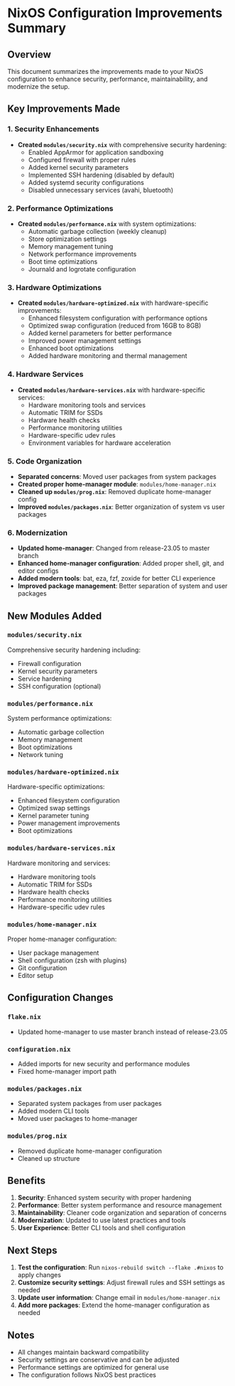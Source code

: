 # NixOS Configuration Improvements Summary

## Overview
This document summarizes the improvements made to your NixOS configuration to enhance security, performance, maintainability, and modernize the setup.

## Key Improvements Made

### 1. Security Enhancements
- **Created `modules/security.nix`** with comprehensive security hardening:
  - Enabled AppArmor for application sandboxing
  - Configured firewall with proper rules
  - Added kernel security parameters
  - Implemented SSH hardening (disabled by default)
  - Added systemd security configurations
  - Disabled unnecessary services (avahi, bluetooth)

### 2. Performance Optimizations
- **Created `modules/performance.nix`** with system optimizations:
  - Automatic garbage collection (weekly cleanup)
  - Store optimization settings
  - Memory management tuning
  - Network performance improvements
  - Boot time optimizations
  - Journald and logrotate configuration

### 3. Hardware Optimizations
- **Created `modules/hardware-optimized.nix`** with hardware-specific improvements:
  - Enhanced filesystem configuration with performance options
  - Optimized swap configuration (reduced from 16GB to 8GB)
  - Added kernel parameters for better performance
  - Improved power management settings
  - Enhanced boot optimizations
  - Added hardware monitoring and thermal management

### 4. Hardware Services
- **Created `modules/hardware-services.nix`** with hardware-specific services:
  - Hardware monitoring tools and services
  - Automatic TRIM for SSDs
  - Hardware health checks
  - Performance monitoring utilities
  - Hardware-specific udev rules
  - Environment variables for hardware acceleration

### 5. Code Organization
- **Separated concerns**: Moved user packages from system packages
- **Created proper home-manager module**: `modules/home-manager.nix`
- **Cleaned up `modules/prog.nix`**: Removed duplicate home-manager config
- **Improved `modules/packages.nix`**: Better organization of system vs user packages

### 6. Modernization
- **Updated home-manager**: Changed from release-23.05 to master branch
- **Enhanced home-manager configuration**: Added proper shell, git, and editor configs
- **Added modern tools**: bat, eza, fzf, zoxide for better CLI experience
- **Improved package management**: Better separation of system and user packages

## New Modules Added

### `modules/security.nix`
Comprehensive security hardening including:
- Firewall configuration
- Kernel security parameters
- Service hardening
- SSH configuration (optional)

### `modules/performance.nix`
System performance optimizations:
- Automatic garbage collection
- Memory management
- Boot optimizations
- Network tuning

### `modules/hardware-optimized.nix`
Hardware-specific optimizations:
- Enhanced filesystem configuration
- Optimized swap settings
- Kernel parameter tuning
- Power management improvements
- Boot optimizations

### `modules/hardware-services.nix`
Hardware monitoring and services:
- Hardware monitoring tools
- Automatic TRIM for SSDs
- Hardware health checks
- Performance monitoring utilities
- Hardware-specific udev rules

### `modules/home-manager.nix`
Proper home-manager configuration:
- User package management
- Shell configuration (zsh with plugins)
- Git configuration
- Editor setup

## Configuration Changes

### `flake.nix`
- Updated home-manager to use master branch instead of release-23.05

### `configuration.nix`
- Added imports for new security and performance modules
- Fixed home-manager import path

### `modules/packages.nix`
- Separated system packages from user packages
- Added modern CLI tools
- Moved user packages to home-manager

### `modules/prog.nix`
- Removed duplicate home-manager configuration
- Cleaned up structure

## Benefits

1. **Security**: Enhanced system security with proper hardening
2. **Performance**: Better system performance and resource management
3. **Maintainability**: Cleaner code organization and separation of concerns
4. **Modernization**: Updated to use latest practices and tools
5. **User Experience**: Better CLI tools and shell configuration

## Next Steps

1. **Test the configuration**: Run `nixos-rebuild switch --flake .#nixos` to apply changes
2. **Customize security settings**: Adjust firewall rules and SSH settings as needed
3. **Update user information**: Change email in `modules/home-manager.nix`
4. **Add more packages**: Extend the home-manager configuration as needed

## Notes

- All changes maintain backward compatibility
- Security settings are conservative and can be adjusted
- Performance settings are optimized for general use
- The configuration follows NixOS best practices
